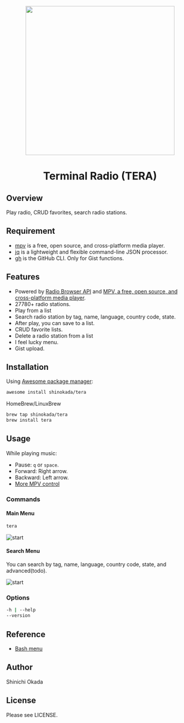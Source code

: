 <p align="center">
<img width="400" src="https://raw.githubusercontent.com/shinokada/tera/main/images/tera.png" />
</p>

<h1  align="center">Terminal Radio (TERA)</h1>

## Overview

Play radio, CRUD favorites, search radio stations.

## Requirement

- [mpv](https://mpv.io/) is a free, open source, and cross-platform media player.
- [jq](https://stedolan.github.io/jq/) is a lightweight and flexible command-line JSON processor.
- [gh](https://cli.github.com/) is the GitHub CLI. Only for Gist functions.

## Features

- Powered by [Radio Browser API](https://de1.api.radio-browser.info/) and [MPV, a free, open source, and cross-platform media player](https://mpv.io/).
- 27780+ radio stations.
- Play from a list
- Search radio station by tag, name, language, country code, state.
- After play, you can save to a list.
- CRUD favorite lists.
- Delete a radio station from a list
- I feel lucky menu.
- Gist upload.

## Installation

Using [Awesome package manager](https://github.com/shinokada/awesome):

```sh
awesome install shinokada/tera
```

HomeBrew/LinuxBrew

```sh
brew tap shinokada/tera
brew install tera
```

## Usage

While playing music:

- Pause: `q` or `space`.
- Forward: Right arrow.
- Backward: Left arrow.
- [More MPV control](https://mpv.io/manual/master/)

### Commands

#### Main Menu

```sh
tera
```

![start](https://raw.githubusercontent.com/shinokada/tera/main/images/radio1.png)

#### Search Menu

You can search by tag, name, language, country code, state, and advanced(todo).

![start](https://raw.githubusercontent.com/shinokada/tera/main/images/searchmenu.png)

### Options

```sh
-h | --help
--version
```

## Reference

- [Bash menu](https://devdojo.com/bobbyiliev/how-to-create-an-interactive-menu-in-bash)

## Author

Shinichi Okada

## License

Please see LICENSE.

